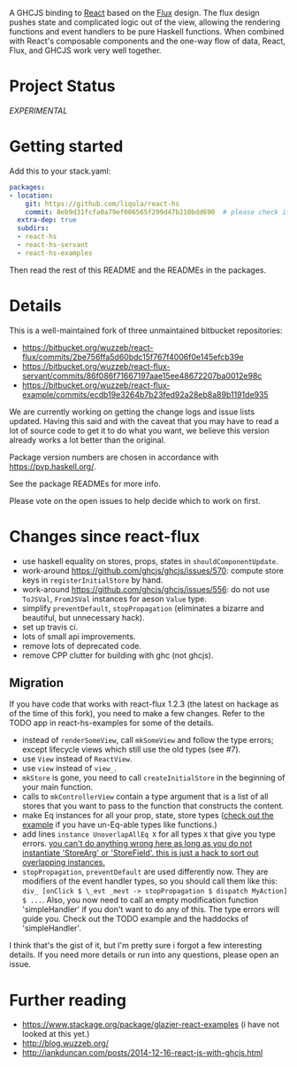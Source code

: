 A GHCJS binding to [React](https://facebook.github.io/react/) based on the
[Flux](https://facebook.github.io/flux/) design.  The flux design pushes state and complicated logic
out of the view, allowing the rendering functions and event handlers to be pure Haskell functions.
When combined with React's composable components and the one-way flow of data, React, Flux, and
GHCJS work very well together.


# Project Status

*EXPERIMENTAL*


# Getting started

Add this to your stack.yaml:

```yaml
packages:
- location:
    git: https://github.com/liqula/react-hs
    commit: 8eb9d31fcfa0a79ef006565f299d47b210bdd690  # please check if that's still the most recent commit on master.
  extra-dep: true
  subdirs:
  - react-hs
  - react-hs-servant
  - react-hs-examples
```

Then read the rest of this README and the READMEs in the packages.


# Details

This is a well-maintained fork of three unmaintained bitbucket
repositories:

- https://bitbucket.org/wuzzeb/react-flux/commits/2be756ffa5d60bdc15f767f4006f0e145efcb39e
- https://bitbucket.org/wuzzeb/react-flux-servant/commits/86f086f71667197aae15ee48672207ba0012e98c
- https://bitbucket.org/wuzzeb/react-flux-example/commits/ecdb19e3264b7b23fed92a28eb8a89b1191de935

We are currently working on getting the change logs and issue lists
updated.  Having this said and with the caveat that you may have to
read a lot of source code to get it to do what you want, we believe
this version already works a lot better than the original.

Package version numbers are chosen in accordance with
https://pvp.haskell.org/.

See the package READMEs for more info.

Please vote on the open issues to help decide which to work on first.


# Changes since react-flux

- use haskell equality on stores, props, states in `shouldComponentUpdate`.
- work-around https://github.com/ghcjs/ghcjs/issues/570: compute store keys in `registerInitialStore` by hand.
- work-around https://github.com/ghcjs/ghcjs/issues/556: do not use `ToJSVal`, `FromJSVal` instances for aeson `Value` type.
- simplify `preventDefault`, `stopPropagation` (eliminates a bizarre and beautiful, but unnecessary hack).
- set up travis ci.
- lots of small api improvements.
- remove lots of deprecated code.
- remove CPP clutter for building with ghc (not ghcjs).


## Migration

If you have code that works with react-flux 1.2.3 (the latest on
hackage as of the time of this fork), you need to make a few changes.
Refer to the TODO app in react-hs-examples for some of the details.

- instead of `renderSomeView`, call `mkSomeView` and follow the type errors; except lifecycle views which still use the old types (see #7).
- use `View` instead of `ReactView`.
- use `view` instead of `view_`.
- `mkStore` is gone, you need to call `createInitialStore` in the beginning of your main function.
- calls to `mkControllerView` contain a type argument that is a list of all stores that you want to pass to the function that constructs the content.
- make Eq instances for all your prop, state, store types ([check out the example](https://github.com/liqula/react-hs/blob/a5d2d88f6da91a2243ee5cc9ca608e1580a4139d/react-hs-examples/src/TodoComponents.hs#L28) if you have un-Eq-able types like functions.)
- add lines `instance UnoverlapAllEq X` for all types `X` that give you type errors.  [you can't do anything wrong here as long as you do not instantiate 'StoreArg' or 'StoreField'.  this is just a hack to sort out overlapping instances.](https://github.com/liqula/react-hs/blob/41f325790b9a8f4ca75d88a5d8c18dc145f3c1e3/react-hs/src/React/Flux/Internal.hs#L593)
- `stopPropagation`, `preventDefault` are used differently now.  They are modifiers of the event handler types, so you should call them like this: `div_ [onClick $ \_evt _mevt -> stopPropagation $ dispatch MyAction] $ ...`.  Also, you now need to call an empty modification function 'simpleHandler' if you don't want to do any of this.  The type errors will guide you.  Check out the TODO example and the haddocks of 'simpleHandler'.

I think that's the gist of it, but I'm pretty sure i forgot a few
interesting details.  If you need more details or run into any
questions, please open an issue.


# Further reading

- https://www.stackage.org/package/glazier-react-examples (i have not looked at this yet.)
- http://blog.wuzzeb.org/
- http://iankduncan.com/posts/2014-12-16-react-js-with-ghcjs.html
